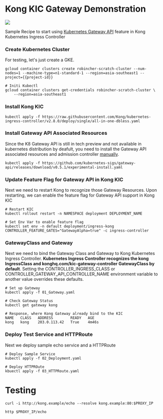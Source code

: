 # Kong KIC Gateway Demonstration

[![][kong-logo]][kong-url]


Sample Recipe to start using [Kubernetes Gateway API](https://gateway-api.sigs.k8s.io/) feature in Kong Kubernetes Ingress Controller


### Create Kubernetes Cluster

For testing, let's just create a GKE.

```
gcloud container clusters create robincher-scratch-cluster --num-nodes=1 --machine-type=n1-standard-1 --region=asia-southeast1 --project={{project-id}}

# Initi Kubectl
gcloud container clusters get-credentials robincher-scratch-cluster \
    --region=asia-southeast1
```
 
### Install Kong KIC

```
kubectl apply -f https://raw.githubusercontent.com/Kong/kubernetes-ingress-controller/v2.8.0/deploy/single/all-in-one-dbless.yaml

```

### Install Gateway API Associated Resources

Since the K8 Gateway API is still in tech preview and not available in kubernetes distribution by deafult, you need to install the Gateway API associated resources and admission controller [manually](https://gateway-api.sigs.k8s.io/guides/#installing-gateway-api).

```
kubectl apply -f https://github.com/kubernetes-sigs/gateway-api/releases/download/v0.5.1/experimental-install.yaml
```

### Update Feature Flag for Gateway API in Kong KIC

Next we need to restart Kong to recognize those Gateway Resources. Upon restarting, we can enable the feature flag for Gateway API support in Kong KIC

```
# Restart KIC
kubectl rollout restart -n NAMESPACE deployment DEPLOYMENT_NAME

# Set Env Var to enable feature flag
kubectl set env -n default deployment/ingress-kong CONTROLLER_FEATURE_GATES="GatewayAlpha=true" -c ingress-controller
```

### GatewayClass and Gateway

Next we need to bind the Gateway Class and Gateway to Kong Kubernetes Ingress Controller. **Kubernetes Ingress Controller recognizes the kong IngressClass and konghq.com/kic-gateway-controller GatewayClass by default**. Setting the CONTROLLER_INGRESS_CLASS or CONTROLLER_GATEWAY_API_CONTROLLER_NAME environment variable to another value overrides these defaults.

```
# Set up Gateway
kubectl apply -f 01_Gateway.yaml

# Check Gateway Status
kubectl get gateway kong

# Response, where Kong Gateway already bind to the KIC
NAME   CLASS   ADDRESS        READY   AGE
kong   kong    203.0.113.42   True    4m46s

```

### Deploy Test Service and HTTPRoute

Next we deploy sample echo service and a HTTPRoute

```
# Deploy Sample Service
kubectl apply -f 02_Deployment.yaml

# Deploy HTTPROute
kbuectl apply -f 03_HTTPRoute.yaml
```

# Testing

```
curl -i http://kong.example/echo --resolve kong.example:80:$PROXY_IP

http $PROXY_IP/echo
```

[kong-url]: https://konghq.com/
[kong-logo]: https://konghq.com/wp-content/uploads/2018/05/kong-logo-github-readme.png